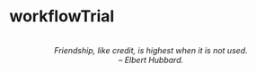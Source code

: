 # workflowTrial
<!-- QUOTE:START -->
<p align="center"><br><i>Friendship, like credit, is highest when it is not used.</i><br><i>– Elbert Hubbard.</i><br></p>
<!-- QUOTE:END -->

